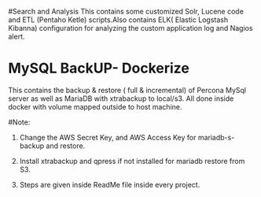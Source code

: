 #Search and Analysis
This contains some customized Solr, Lucene code  and ETL (Pentaho Ketle) scripts.Also contains ELK( Elastic Logstash Kibanna) configuration for analyzing the custom application log and Nagios alert.

# MySQL BackUP- Dockerize
This contains the backup & restore ( full & incremental) of Percona MySql server as well as MariaDB with xtrabackup to local/s3.
All done inside docker with volume mapped outside to host machine.

#Note:
1) Change the AWS Secret Key, and AWS Access Key for mariadb-s-backup and restore.

2) Install xtrabackup and qpress if not installed for mariadb restore from S3.

3) Steps are given inside ReadMe file inside every project.
